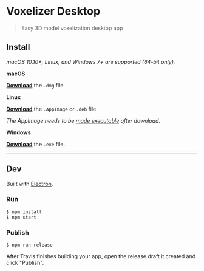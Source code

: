 # Voxelizer Desktop

> Easy 3D model voxelization desktop app


## Install

*macOS 10.10+, Linux, and Windows 7+ are supported (64-bit only).*

**macOS**

[**Download**](https://github.com/foobarprotocol/voxelizer-desktop/releases/latest) the `.dmg` file.

**Linux**

[**Download**](https://github.com/foobarprotocol/voxelizer-desktop/releases/latest) the `.AppImage` or `.deb` file.

*The AppImage needs to be [made executable](http://discourse.appimage.org/t/how-to-make-an-appimage-executable/80) after download.*

**Windows**

[**Download**](https://github.com/foobarprotocol/voxelizer-desktop/releases/latest) the `.exe` file.


---


## Dev

Built with [Electron](https://electronjs.org).

### Run

```
$ npm install
$ npm start
```

### Publish

```
$ npm run release
```

After Travis finishes building your app, open the release draft it created and click "Publish".
